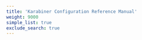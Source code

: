 ```yaml
---
title: 'Karabiner Configuration Reference Manual'
weight: 9000
simple_list: true
exclude_search: true
---
```

